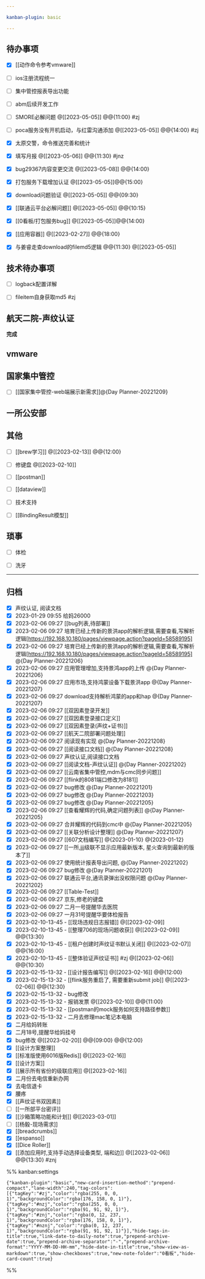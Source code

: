 ```yaml
---

kanban-plugin: basic

---
```


## 待办事项

- [x] [[动作命令参考vmware]]
- [ ] ios注册流程统一
- [ ] 集中管控报表导出功能
- [ ] abm后续开发工作
- [ ] SMORE必解问题 @[[2023-05-05]] @@{11:00} #zj
- [ ] poca服务没有开机启动，与红雷沟通添加 @[[2023-05-05]] @@{14:00}  #zj
- [x] 太原交警，命令推送完善和统计
- [x] 填写月报 @[[2023-05-06]] @@{11:30} #jnz
- [x] bug29367内容变更交流 @[[2023-05-08]] @@{14:00}
- [x] 打包服务下载增加认证 @[[2023-05-05]]@@{15:00}
- [x] download问题验证 @[[2023-05-05]] @@{09:30}
- [x] [[联通云平台必解问题]] @[[2023-05-05]] @@{10:15}
- [x] [[0看板/打包服务bug]] @[[2023-05-05]]@@{14:00}
- [x] [[应用容器]] @[[2023-02-27]] @@{18:00}
- [x] 与姜睿走查download的filemd5逻辑 @@{11:30} @[[2023-05-05]]


## 技术待办事项

- [ ] logback配置详解
- [ ] fileitem自身获取md5 #zj


## 航天二院-声纹认证

**完成**


## vmware



## 国家集中管控

- [ ] [[国家集中管控-web端展示新需求]]@{Day Planner-20221209}


## 一所公安部



## 其他

- [ ] [[brew学习]] @[[2023-02-13]] @@{12:00}
- [ ] 修键盘 @[[2023-02-10]]
- [ ] [[postman]]
- [ ] [[dataview]]
- [ ] 技术支持
- [ ] [[BindingResult模型]]


## 琐事

- [ ] 体检
- [ ] 洗牙


***

## 归档

- [x] 声纹认证, 阅读文档
- [x] 2023-01-29 09:55 给妈26000
- [x] 2023-02-06 09:27 [[bug列表,待部署]]
- [x] 2023-02-06 09:27 培育已经上传新的景洪app的解析逻辑,需要查看,写解析逻辑[https://192.168.10.180/pages/viewpage.action?pageId=58589195]
- [x] 2023-02-06 09:27 培育已经上传新的景洪app的解析逻辑,需要查看,写解析逻辑[https://192.168.10.180/pages/viewpage.action?pageId=58589195] @{Day Planner-20221206}
- [x] 2023-02-06 09:27 应用管理增加,支持景鸿app的上传 @{Day Planner-20221206}
- [x] 2023-02-06 09:27 应用市场,支持鸿蒙设备下载景洪app @{Day Planner-20221207}
- [x] 2023-02-06 09:27 download支持解析鸿蒙的app和hap @{Day Planner-20221207}
- [x] 2023-02-06 09:27 [[双因素登录开发]]
- [x] 2023-02-06 09:27 [[双因素登录接口定义]]
- [x] 2023-02-06 09:27 [[双因素登录(声纹+证书)]]
- [x] 2023-02-06 09:27 [[航天二院部署问题处理]]
- [x] 2023-02-06 09:27 阅读现有实现 @{Day Planner-20221208}
- [x] 2023-02-06 09:27 [[阅读接口文档]] @{Day Planner-20221208}
- [x] 2023-02-06 09:27 声纹认证,阅读接口文档
- [x] 2023-02-06 09:27 [[阅读文档-声纹认证]] @{Day Planner-20221202}
- [x] 2023-02-06 09:27 [[云南省集中管控,mdm与cmc同步问题]]
- [x] 2023-02-06 09:27 [[flink的8081端口修改为8181]]
- [x] 2023-02-06 09:27 bug修改 @{Day Planner-20221201}
- [x] 2023-02-06 09:27 bug修改 @{Day Planner-20221203}
- [x] 2023-02-06 09:27 bug修改 @{Day Planner-20221205}
- [x] 2023-02-06 09:27 [[查看耀辉的代码,确定问题列表]] @{Day Planner-20221205}
- [x] 2023-02-06 09:27 合并耀辉的代码到cmc中 @{Day Planner-20221205}
- [x] 2023-02-06 09:27 [[关联分析设计整理]] @{Day Planner-20221207}
- [x] 2023-02-06 09:27 [[607文档编写]] @{2023-01-10} @{2023-01-12}
- [x] 2023-02-06 09:27 [[一所,jjj级联不显示应用最新版本, 星火查询到最新的版本了]]
- [x] 2023-02-06 09:27 使用统计报表导出问题, @{Day Planner-20221202}
- [x] 2023-02-06 09:27 bug修改 @{Day Planner-20221201}
- [x] 2023-02-06 09:27 联通云平台,通讯录弹出没权限问题 @{Day Planner-20221202}
- [x] 2023-02-06 09:27 [[Table-Test]]
- [x] 2023-02-06 09:27 京东,修老的键盘
- [x] 2023-02-06 09:27 二月一号提醒华去医院
- [x] 2023-02-06 09:27 一月31号提醒华要体检报告
- [x] 2023-02-10-13-45 - [[现场违规日志报错]] @[[2023-02-09]]
- [x] 2023-02-10-13-45 - [[整理706的现场问题收获]] @[[2023-02-09]] @@{13:30}
- [x] 2023-02-10-13-45 - [[租户创建时声纹证书默认关闭]] @[[2023-02-07]] @@{16:00}
- [x] 2023-02-10-13-45 - [[整体验证声纹证书]]  #zj  @[[2023-02-06]] @@{10:30}
- [x] 2023-02-15-13-32 - [[设计报告编写]] @[[2023-02-16]] @@{12:00}
- [x] 2023-02-15-13-32 - [[flink服务重启了, 需要重新submit job]] @[[2023-02-06]] @@{12:30}
- [x] 2023-02-15-13-32 - bug修改
- [x] 2023-02-15-13-32 - 报销发票 @[[2023-02-10]] @@{11:00}
- [x] 2023-02-15-13-32 - [[postman的mock服务如何支持路径参数]]
- [x] 2023-02-15-13-32 - 二月去修理mac笔记本电脑
- [x] 二月给妈转账
- [x] 二月18号,提醒华给妈挂号
- [x] bug修改 @[[2023-02-20]] @@{09:00} @@{12:00}
- [x] [[设计方案整理]]
- [x] [[标准版使用6016版Redis]] @[[2023-02-16]]
- [x] [[设计方案]]
- [x] [[展示所有省份的级联应用]] @[[2023-02-16]]
- [x] 二月份去电信重新办网
- [x] 去电信退卡
- [x] 腰疼
- [x] [[声纹证书双因素]]
- [ ] [[一所部平台密评]]
- [x] [[沙箱策略功能和计划]] @[[2023-03-01]]
- [ ] [[杨毅-现场需求]]
- [x] [[breadcrumbs]]
- [x] [[espanso]]
- [x] [[Dice Roller]]
- [x] [[添加应用时,支持手动选择设备类型, 端和边]] @[[2023-02-06]] @@{13:30} #znj

%% kanban:settings
```
{"kanban-plugin":"basic","new-card-insertion-method":"prepend-compact","lane-width":240,"tag-colors":[{"tagKey":"#zj","color":"rgba(255, 0, 0, 1)","backgroundColor":"rgba(176, 158, 0, 1)"},{"tagKey":"#nzj","color":"rgba(255, 0, 0, 1)","backgroundColor":"rgba(91, 91, 92, 1)"},{"tagKey":"#znj","color":"rgba(0, 12, 237, 1)","backgroundColor":"rgba(176, 158, 0, 1)"},{"tagKey":"#nznj","color":"rgba(0, 12, 237, 1)","backgroundColor":"rgba(91, 91, 92, 1)"}],"hide-tags-in-title":true,"link-date-to-daily-note":true,"prepend-archive-date":true,"prepend-archive-separator":"-","prepend-archive-format":"YYYY-MM-DD-HH-mm","hide-date-in-title":true,"show-view-as-markdown":true,"show-checkboxes":true,"new-note-folder":"0看板","hide-card-count":true}
```
%%